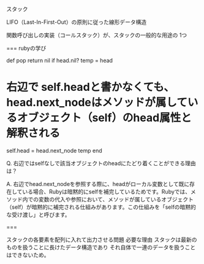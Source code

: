 スタック

LIFO（Last-In-First-Out）の原則に従った線形データ構造

関数呼び出しの実装（コールスタック）が、スタックの一般的な用途の 1つ

===
rubyの学び

def pop
  return nil if head.nil?
  temp = head
  # 右辺で self.headと書かなくても、head.next_nodeはメソッドが属しているオブジェクト（self）のhead属性と解釈される
  self.head = head.next_node
  temp
end

Q. 右辺ではselfなしで該当オブジェクトのheadにたどり着くことができる理由は？

A. 右辺でhead.next_nodeを参照する際に、headがローカル変数として既に存在している場合、Rubyは暗黙的にselfを補完しているためです。Rubyでは、メソッド内での変数の代入や参照において、メソッドが属しているオブジェクト（self）が暗黙的に補完される仕組みがあります。この仕組みを「selfの暗黙的な受け渡し」と呼びます。

===

スタックの各要素を配列に入れて出力させる問題
  必要な理由
    スタックは最新のものを扱うことに長けたデータ構造であり
    それ自体で一連のデータを扱うことはできないため。
